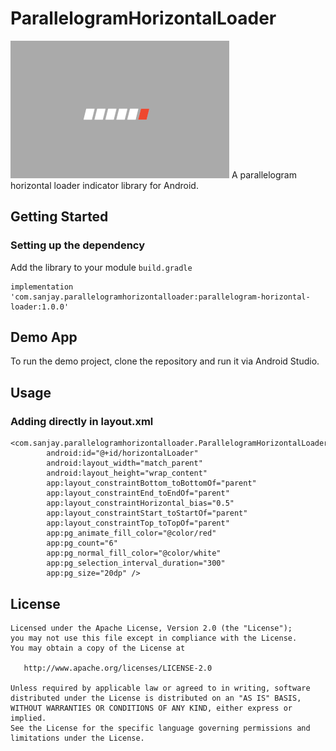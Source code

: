 # ParallelogramHorizontalLoader
<img src="screens/sample.gif"/>
A parallelogram horizontal loader indicator library for Android.

## Getting Started

### Setting up the dependency
Add the library to your module ```build.gradle```
    
```
implementation 'com.sanjay.parallelogramhorizontalloader:parallelogram-horizontal-loader:1.0.0'
```

## Demo App
To run the demo project, clone the repository and run it via Android Studio.

## Usage
### Adding directly in layout.xml
```
<com.sanjay.parallelogramhorizontalloader.ParallelogramHorizontalLoader
        android:id="@+id/horizontalLoader"
        android:layout_width="match_parent"
        android:layout_height="wrap_content"
        app:layout_constraintBottom_toBottomOf="parent"
        app:layout_constraintEnd_toEndOf="parent"
        app:layout_constraintHorizontal_bias="0.5"
        app:layout_constraintStart_toStartOf="parent"
        app:layout_constraintTop_toTopOf="parent"
        app:pg_animate_fill_color="@color/red"
        app:pg_count="6"
        app:pg_normal_fill_color="@color/white"
        app:pg_selection_interval_duration="300"
        app:pg_size="20dp" />
```
## License
```
Licensed under the Apache License, Version 2.0 (the "License");
you may not use this file except in compliance with the License.
You may obtain a copy of the License at

   http://www.apache.org/licenses/LICENSE-2.0

Unless required by applicable law or agreed to in writing, software
distributed under the License is distributed on an "AS IS" BASIS,
WITHOUT WARRANTIES OR CONDITIONS OF ANY KIND, either express or implied.
See the License for the specific language governing permissions and
limitations under the License.
```
